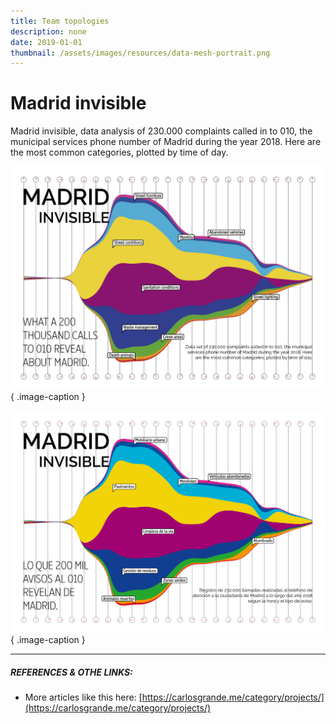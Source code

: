 ```yaml
---
title: Team topologies
description: none
date: 2019-01-01
thumbnail: /assets/images/resources/data-mesh-portrait.png
---
```


# Madrid invisible

Madrid invisible, data analysis of 230.000 complaints called in to 010, the municipal services phone number of Madrid during the year 2018. Here are the most common categories, plotted by time of day.

![Analysis of 230.000 calls in to 010, the municipal services phone number of Madrid, 2018.](../assets/images/projects/madrid-invisible_en.jpeg){ .image-caption }

![Análisis de 230.000 llamadas al 010, el teléfono de servicios municipales de Madrid, 2018.](../assets/images/projects/madrid-invisible.jpeg){ .image-caption }

---

##### REFERENCES & OTHE LINKS:

- More articles like this here: [https://carlosgrande.me/category/projects/](https://carlosgrande.me/category/projects/)